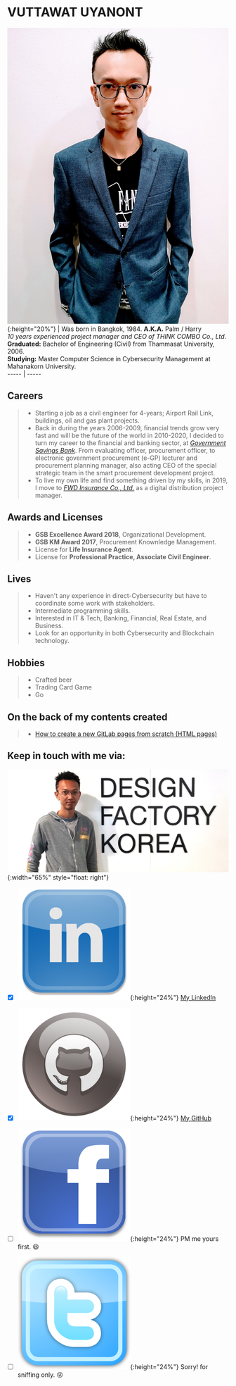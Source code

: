 # VUTTAWAT UYANONT  
![](profile.jpg){:height="20%"} | Was born in Bangkok, 1984. **A.K.A.** Palm / Harry  
*10 years experienced project manager and CEO of THINK COMBO Co., Ltd.*  
**Graduated:** Bachelor of Engineering (Civil) from Thammasat University, 2006.  
**Studying:** Master Computer Science in Cybersecurity Management at Mahanakorn University.  
----- | -----
  
## Careers
> + Starting a job as a civil engineer for 4-years; Airport Rail Link, buildings, oil and gas plant projects.  
> + Back in during the years 2006-2009, financial trends grow very fast and will be the future of the world in 2010-2020, I decided to turn my career to the financial and banking sector, at *[Government Savings Bank](https://www.gsb.or.th)*. From evaluating officer, procurement officer, to electronic government procurement (e-GP) lecturer and procurement planning manager, also acting CEO of the special strategic team in the smart procurement development project.  
> + To live my own life and find something driven by my skills, in 2019, I move to *[FWD Insurance Co., Ltd.](https://www.fwd.co.th)* as a digital distribution project manager.  
  
## Awards and Licenses 
> + **GSB Excellence Award 2018**, Organizational Development.  
> + **GSB KM Award 2017**, Procurement Knownledge Management.  
> + License for **Life Insurance Agent**.  
> + License for **Professional Practice, Associate Civil Engineer**.  

## Lives
> + Haven't any experience in direct-Cybersecurity but have to coordinate some work with stakeholders.  
> + Intermediate programming skills.  
> + Interested in IT & Tech, Banking, Financial, Real Estate, and Business.  
> + Look for an opportunity in both Cybersecurity and Blockchain technology.  

## Hobbies
> + Crafted beer  
> + Trading Card Game  
> + Go  
  
## On the back of my contents created
> + [How to create a new GitLab pages from scratch (HTML pages)](https://hyde4thheaven.github.io/How-to-Create-GitLab-Pages/)  
  
## Keep in touch with me via:  
![Design Factory Korea](Korea.jpg){:width="65%" style="float: right"}  
- [x] ![LinkedIn](linkedin.png){:height="24%"} [My LinkedIn](https://www.linkedin.com/in/v-uyanont/)  
- [x] ![Github](GitHub.png){:height="24%"} [My GitHub](https://github.com/Hyde4thHeaven/)  
- [ ] ![Facebook](facebook.png){:height="24%"} PM me yours first. :laughing:  
- [ ] ![Twitter](twitter.png){:height="24%"} Sorry! for sniffing only. :stuck_out_tongue_winking_eye:    


